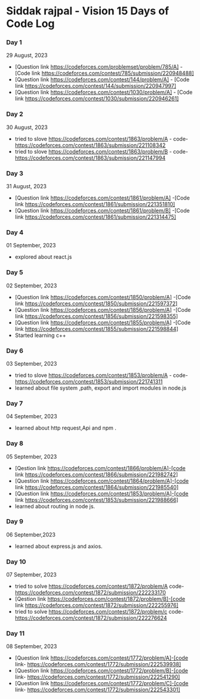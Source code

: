 # Siddak rajpal - Vision 15 Days of Code Log 

### Day 1  
29 August, 2023

* [Question link https://codeforces.com/problemset/problem/785/A] -[Code link https://codeforces.com/contest/785/submission/220948488]
* [Question link https://codeforces.com/contest/144/problem/A] - [Code link https://codeforces.com/contest/144/submission/220947997]
*  [Question link https://codeforces.com/contest/1030/problem/A] - [Code link https://codeforces.com/contest/1030/submission/220946261]

### Day 2
30 August, 2023
* tried to slove https://codeforces.com/contest/1863/problem/A - code-https://codeforces.com/contest/1863/submission/221108342
* tried to slove https://codeforces.com/contest/1863/problem/B - code-https://codeforces.com/contest/1863/submission/221147994

### Day 3
31 August, 2023
* [Question link https://codeforces.com/contest/1861/problem/A] -[Code link https://codeforces.com/contest/1861/submission/221351810]
* [Question link https://codeforces.com/contest/1861/problem/B] -[Code link https://codeforces.com/contest/1861/submission/221314475]

### Day 4
01 September, 2023
* explored about react.js 

### Day 5
02 September, 2023
* [Question link https://codeforces.com/contest/1850/problem/A] -[Code link https://codeforces.com/contest/1850/submission/221597372]
* [Question link https://codeforces.com/contest/1856/problem/A] -[Code link https://codeforces.com/contest/1856/submission/221598355]
* [Question link https://codeforces.com/contest/1855/problem/A] -[Code link https://codeforces.com/contest/1855/submission/221598844]
* Started learning c++

### Day 6
03 September, 2023
* tried to slove https://codeforces.com/contest/1853/problem/A - code-https://codeforces.com/contest/1853/submission/221741311
* learned about file system ,path, export and import modules in node.js

### Day 7
04 September, 2023
* learned about http request,Api and npm .

### Day 8
05 September, 2023
* [Qestion link https://codeforces.com/contest/1866/problem/A]-[code link https://codeforces.com/contest/1866/submission/221982742]
* [Question link https://codeforces.com/contest/1864/problem/A]-[code link https://codeforces.com/contest/1864/submission/221985540]
* [Question link https://codeforces.com/contest/1853/problem/A]-[code link https://codeforces.com/contest/1853/submission/221988666]
* learned about routing in node js.

  
### Day 9
06 September,2023
* learned about express.js and axios.

### Day 10
07 September, 2023
* tried to solve https://codeforces.com/contest/1872/problem/A code- https://codeforces.com/contest/1872/submission/222233170
* [Qestion link https://codeforces.com/contest/1872/problem/B]-[code link https://codeforces.com/contest/1872/submission/222255976]
* tried to solve https://codeforces.com/contest/1872/problem/c code- https://codeforces.com/contest/1872/submission/222276624

### Day 11
08 September, 2023
* [Question link https://codeforces.com/contest/1772/problem/A]-[code link- https://codeforces.com/contest/1772/submission/222539938]
* [Question link https://codeforces.com/contest/1772/problem/B]-[code link- https://codeforces.com/contest/1772/submission/222541290]
* [Question link https://codeforces.com/contest/1772/problem/C]-[code link- https://codeforces.com/contest/1772/submission/222543301]

